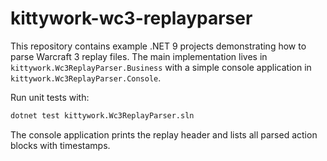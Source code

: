 # kittywork-wc3-replayparser

This repository contains example .NET 9 projects demonstrating how to parse Warcraft 3 replay files. The main implementation lives in `kittywork.Wc3ReplayParser.Business` with a simple console application in `kittywork.Wc3ReplayParser.Console`.

Run unit tests with:

```bash
dotnet test kittywork.Wc3ReplayParser.sln
```

The console application prints the replay header and lists all parsed action blocks with timestamps.

